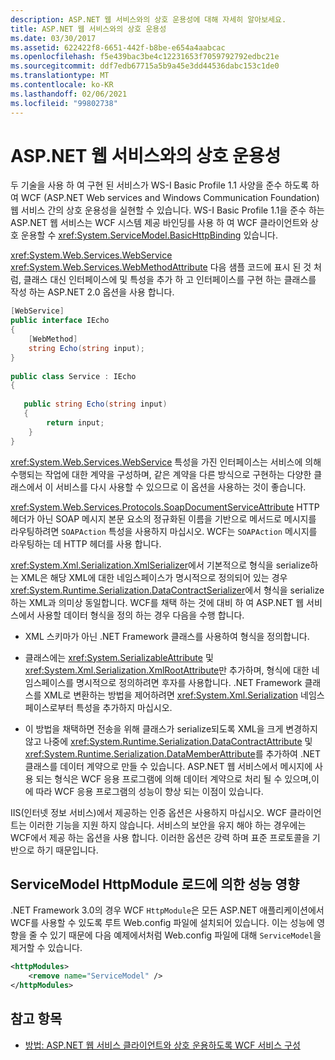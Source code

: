 ```yaml
---
description: ASP.NET 웹 서비스와의 상호 운용성에 대해 자세히 알아보세요.
title: ASP.NET 웹 서비스와의 상호 운용성
ms.date: 03/30/2017
ms.assetid: 622422f8-6651-442f-b8be-e654a4aabcac
ms.openlocfilehash: f5e439bac3be4c12231653f7059792792edbc21e
ms.sourcegitcommit: ddf7edb67715a5b9a45e3dd44536dabc153c1de0
ms.translationtype: MT
ms.contentlocale: ko-KR
ms.lasthandoff: 02/06/2021
ms.locfileid: "99802738"
---
```

# <a name="interoperability-with-aspnet-web-services"></a>ASP.NET 웹 서비스와의 상호 운용성

두 기술을 사용 하 여 구현 된 서비스가 WS-I Basic Profile 1.1 사양을 준수 하도록 하 여 WCF (ASP.NET Web services and Windows Communication Foundation) 웹 서비스 간의 상호 운용성을 실현할 수 있습니다. WS-I Basic Profile 1.1을 준수 하는 ASP.NET 웹 서비스는 WCF 시스템 제공 바인딩를 사용 하 여 WCF 클라이언트와 상호 운용할 수 <xref:System.ServiceModel.BasicHttpBinding> 있습니다.  
  
 <xref:System.Web.Services.WebService> <xref:System.Web.Services.WebMethodAttribute> 다음 샘플 코드에 표시 된 것 처럼, 클래스 대신 인터페이스에 및 특성을 추가 하 고 인터페이스를 구현 하는 클래스를 작성 하는 ASP.NET 2.0 옵션을 사용 합니다.  
  
```csharp
[WebService]  
public interface IEcho  
{  
    [WebMethod]  
    string Echo(string input);  
}  
  
public class Service : IEcho  
{  
  
   public string Echo(string input)  
   {  
        return input;  
    }  
}  
```  
  
 <xref:System.Web.Services.WebService> 특성을 가진 인터페이스는 서비스에 의해 수행되는 작업에 대한 계약을 구성하며, 같은 계약을 다른 방식으로 구현하는 다양한 클래스에서 이 서비스를 다시 사용할 수 있으므로 이 옵션을 사용하는 것이 좋습니다.  
  
 <xref:System.Web.Services.Protocols.SoapDocumentServiceAttribute> HTTP 헤더가 아닌 SOAP 메시지 본문 요소의 정규화된 이름을 기반으로 메서드로 메시지를 라우팅하려면 `SOAPAction` 특성을 사용하지 마십시오. WCF는 `SOAPAction` 메시지를 라우팅하는 데 HTTP 헤더를 사용 합니다.  
  
 <xref:System.Xml.Serialization.XmlSerializer>에서 기본적으로 형식을 serialize하는 XML은 해당 XML에 대한 네임스페이스가 명시적으로 정의되어 있는 경우 <xref:System.Runtime.Serialization.DataContractSerializer>에서 형식을 serialize하는 XML과 의미상 동일합니다. WCF를 채택 하는 것에 대비 하 여 ASP.NET 웹 서비스에서 사용할 데이터 형식을 정의 하는 경우 다음을 수행 합니다.  
  
- XML 스키마가 아닌 .NET Framework 클래스를 사용하여 형식을 정의합니다.  
  
- 클래스에는 <xref:System.SerializableAttribute> 및 <xref:System.Xml.Serialization.XmlRootAttribute>만 추가하며, 형식에 대한 네임스페이스를 명시적으로 정의하려면 후자를 사용합니다. .NET Framework 클래스를 XML로 변환하는 방법을 제어하려면 <xref:System.Xml.Serialization> 네임스페이스로부터 특성을 추가하지 마십시오.  
  
- 이 방법을 채택하면 전송을 위해 클래스가 serialize되도록 XML을 크게 변경하지 않고 나중에 <xref:System.Runtime.Serialization.DataContractAttribute> 및 <xref:System.Runtime.Serialization.DataMemberAttribute>를 추가하여 .NET 클래스를 데이터 계약으로 만들 수 있습니다. ASP.NET 웹 서비스에서 메시지에 사용 되는 형식은 WCF 응용 프로그램에 의해 데이터 계약으로 처리 될 수 있으며,이에 따라 WCF 응용 프로그램의 성능이 향상 되는 이점이 있습니다.  
  
 IIS(인터넷 정보 서비스)에서 제공하는 인증 옵션은 사용하지 마십시오. WCF 클라이언트는 이러한 기능을 지원 하지 않습니다. 서비스의 보안을 유지 해야 하는 경우에는 WCF에서 제공 하는 옵션을 사용 합니다. 이러한 옵션은 강력 하며 표준 프로토콜을 기반으로 하기 때문입니다.  
  
## <a name="performance-impact-caused-by-loading-the-servicemodel-httpmodule"></a>ServiceModel HttpModule 로드에 의한 성능 영향  

 .NET Framework 3.0의 경우 WCF `HttpModule`은 모든 ASP.NET 애플리케이션에서 WCF를 사용할 수 있도록 루트 Web.config 파일에 설치되어 있습니다. 이는 성능에 영향을 줄 수 있기 때문에 다음 예제에서처럼 Web.config 파일에 대해 `ServiceModel`을 제거할 수 있습니다.  
  
```xml  
<httpModules>  
    <remove name="ServiceModel" />  
</httpModules>
```  
  
## <a name="see-also"></a>참고 항목

- [방법: ASP.NET 웹 서비스 클라이언트와 상호 운용하도록 WCF 서비스 구성](config-wcf-service-with-aspnet-web-service.md)
